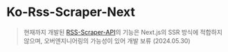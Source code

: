 # Ko-Rss-Scraper-Next

> 현재까지 개발된 [RSS-Scraper-API](https://github.com/jilpoom/rss-scraper)의 기능은 Next.js의 SSR 방식에 적합하지 않으며, 오버엔지니어링의 가능성이 있어 개발 보류 (2024.05.30)
